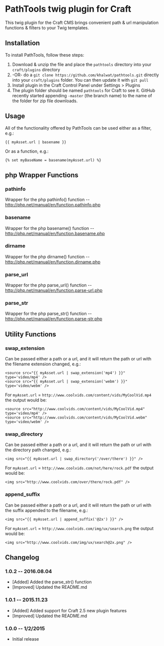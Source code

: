 # PathTools twig plugin for Craft

This twig plugin for the Craft CMS brings convenient path & url manipulation functions & filters to your Twig templates.


## Installation

To install PathTools, follow these steps:

1. Download & unzip the file and place the `pathtools` directory into your `craft/plugins` directory
2.  -OR- do a `git clone https://github.com/khalwat/pathtools.git` directly into your `craft/plugins` folder.  You can then update it with `git pull`
3. Install plugin in the Craft Control Panel under Settings > Plugins
4. The plugin folder should be named `pathtools` for Craft to see it.  GitHub recently started appending `-master` (the branch name) to the name of the folder for zip file downloads.

## Usage

All of the functionality offered by PathTools can be used either as a filter, e.g.:

```
{{ myAsset.url | basename }}
```

Or as a function, e.g.:

```
{% set myBaseName = basename(myAsset.url) %}
```
## php Wrapper Functions
### pathinfo
Wrapper for the php pathinfo() function -- <http://php.net/manual/en/function.pathinfo.php>
### basename
Wrapper for the php basename() function -- <http://php.net/manual/en/function.basename.php>
### dirname
Wrapper for the php dirname() function -- <http://php.net/manual/en/function.dirname.php>
### parse_url
Wrapper for the php parse_url() function -- <http://php.net/manual/en/function.parse-url.php>
### parse_str
Wrapper for the php parse_str() function -- <http://php.net/manual/en/function.parse-str.php>
## Utility Functions
### swap_extension
Can be passed either a path or a url, and it will return the path or url with the filename extension changed, e.g.:

```
<source src="{{ myAsset.url | swap_extension('mp4') }}" type='video/mp4' />
<source src="{{ myAsset.url | swap_extension('webm') }}" type='video/webm' />

```
For ``myAsset.url`` = ``http://www.coolvids.com/content/vids/MyCoolVid.mp4`` the output would be:

```
<source src="http://www.coolvids.com/content/vids/MyCoolVid.mp4" type='video/mp4' />
<source src="http://www.coolvids.com/content/vids/MyCoolVid.webm" type='video/webm' />

```

### swap_directory
Can be passed either a path or a url, and it will return the path or url with the directory path changed, e.g.:

```
<img src="{{ myAsset.url | swap_directory('/over/there') }}" />

```
For ``myAsset.url`` = ``http://www.coolvids.com/not/here/rock.pdf`` the output would be:

```
<img src="http://www.coolvids.com/over/there/rock.pdf" />

```
### append_suffix
Can be passed either a path or a url, and it will return the path or url with the suffix appended to the filename, e.g.:

```
<img src="{{ myAsset.url | append_suffix('@2x') }}" />

```
For ``myAsset.url`` = ``http://www.coolvids.com/img/ux/search.png`` the output would be:

```
<img src="http://www.coolvids.com/img/ux/search@2x.png" />

```

## Changelog

### 1.0.2 -- 2016.08.04

* [Added] Added the parse_str() function
* [Improved] Updated the README.md

### 1.0.1 -- 2015.11.23

* [Added] Added support for Craft 2.5 new plugin features
* [Improved] Updated the README.md

### 1.0.0 -- 1/2/2015

* Initial release
